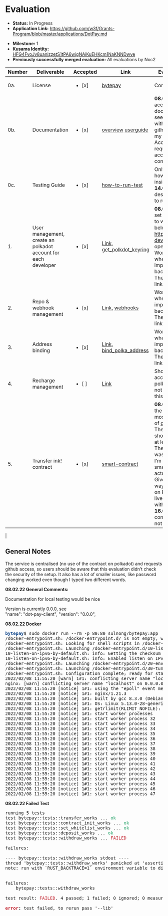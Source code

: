 # Evaluation

- **Status:** In Progress
- **Application Link:** https://github.com/w3f/Grants-Program/blob/master/applications/DotPay.md
* **Milestone:** 1
* **Kusama Identity:** [HFG4FvoJv8uanizzetS1tPA6wigNAiKuEHKcm1NaKNNDwve](https://polkascan.io/pre/kusama/account/HFG4FvoJv8uanizzetS1tPA6wigNAiKuEHKcm1NaKNNDwve)
* **Previously successfully merged evaluation:** All evaluations by Noc2

| Number | Deliverable | Accepted | Link | Evaluation Notes |
| ------ | ----------- | -------- | ---- |----------------- |
| 0a. | License | <ul><li>[x] </li></ul> | [bytepay](https://github.com/bytepayment/bytepay/blob/main/LICENSE) | Correct License |
| 0b. | Documentation | <ul><li>[x] </li></ul> | [overview](https://bytepay.online/docs/bytepay-overview) [userguide](https://bytepay.online/docs/bytepay-userguide) | **08.02.22:** Can’t access the documentation or see anything without login via github and sharing my data. **14.02.22:** Access no longer requires a log in and according to the contract |
| 0c. | Testing Guide | <ul><li>[x] </li></ul> | [how-to-run-test](https://github.com/bytepayment/bytepay#how-to-run-test) | Only description on how to run tests inside docker. **14.02.22:** Added description on how to run it local |
| 1. | User management, create an polkadot account for each developer | <ul><li>[x] </li></ul> | [Link](https://github.com/bytepayment/bytepay#how-to-run-this-project-dev-mode), [get_polkdot_keyring](https://github.com/bytepayment/bytepay/blob/main/cloudfuncs/get_polkdot_keyring/index.ts) | **08.02.22:** Docker set up doesn't seem to work for me, see below. http://bytepay.local-dev.host/ doesn't open **14.02.22** Works. Not sure where it’s implemented in the backend. **16.02.22:** They shared the links |
| 2. | Repo & webhook management| <ul><li>[x] </li></ul> | [Link](https://bytepay.online/bind), [webhooks](https://github.com/bytepayment/bytepay/blob/main/cloudfuncs/webhooks/index.ts) | Works. Not sure where it’s implemented in the backend. **16.02.22:** They shared the links |
| 3. | Address binding | <ul><li>[x] </li></ul> | [Link](https://bytepay.online/settings/address), [bind_polka_address](https://github.com/bytepayment/bytepay/blob/main/cloudfuncs/bind_polka_address/index.ts) | Works. Not sure where it’s implemented in the backend. **16.02.22:** They shared the links | 
| 4. | Recharge management | <ul><li>[ ] </li></ul> | [Link](https://bytepay.online/property) | Shows a substrate account instead of a polkakdot address, not sure how to fund this account |
| 5. | Transfer ink! contract| <ul><li>[x] </li></ul> | [smart-contract](https://github.com/bytepayment/bytepay/tree/main/smart-contract) | **08.02.22:** Test fail, the contract seems mostly to be a copy of [contract-transfer](https://github.com/paritytech/ink/blob/ba7e8edbae4a3dd8460b37d4ee30cf31f00a2fc3/examples/contract-transfer/lib.rs). The documentation should be updated at least **14.02.22:** The documentation was updated. But I’m not sure how the smart contract is actually integrated. Given there is now way to deploy this on Polkadot and the live version works with DOTs! **16.02.22:** The contract is actually not integrated
 | 

## General Notes

The service is centralised (no use of the contract on polkadot) and requests github access, so users should be aware that this evaluation didn’t check the security of the setup. It also has a lot of smaller issues, like password changing worked even though I typed two different words. 

**08.02.22 General Comments:**

Documentation for local testing would be nice 

Version is currently 0.0.0, see  
 "name": "dot-pay-client",
  "version": "0.0.0",


**08.02.22 Docker**

  <pre><font color="#12488B"><b>bytepay</b></font>$ sudo docker run --rm -p 80:80 sulnong/bytepay:app
/docker-entrypoint.sh: /docker-entrypoint.d/ is not empty, will attempt to perform configuration
/docker-entrypoint.sh: Looking for shell scripts in /docker-entrypoint.d/
/docker-entrypoint.sh: Launching /docker-entrypoint.d/10-listen-on-ipv6-by-default.sh
10-listen-on-ipv6-by-default.sh: info: Getting the checksum of /etc/nginx/conf.d/default.conf
10-listen-on-ipv6-by-default.sh: info: Enabled listen on IPv6 in /etc/nginx/conf.d/default.conf
/docker-entrypoint.sh: Launching /docker-entrypoint.d/20-envsubst-on-templates.sh
/docker-entrypoint.sh: Launching /docker-entrypoint.d/30-tune-worker-processes.sh
/docker-entrypoint.sh: Configuration complete; ready for start up
2022/02/08 11:55:20 [warn] 1#1: conflicting server name &quot;localhost&quot; on 0.0.0.0:80, ignored
nginx: [warn] conflicting server name &quot;localhost&quot; on 0.0.0.0:80, ignored
2022/02/08 11:55:20 [notice] 1#1: using the &quot;epoll&quot; event method
2022/02/08 11:55:20 [notice] 1#1: nginx/1.21.3
2022/02/08 11:55:20 [notice] 1#1: built by gcc 8.3.0 (Debian 8.3.0-6) 
2022/02/08 11:55:20 [notice] 1#1: OS: Linux 5.13.0-28-generic
2022/02/08 11:55:20 [notice] 1#1: getrlimit(RLIMIT_NOFILE): 1048576:1048576
2022/02/08 11:55:20 [notice] 1#1: start worker processes
2022/02/08 11:55:20 [notice] 1#1: start worker process 32
2022/02/08 11:55:20 [notice] 1#1: start worker process 33
2022/02/08 11:55:20 [notice] 1#1: start worker process 34
2022/02/08 11:55:20 [notice] 1#1: start worker process 35
2022/02/08 11:55:20 [notice] 1#1: start worker process 36
2022/02/08 11:55:20 [notice] 1#1: start worker process 37
2022/02/08 11:55:20 [notice] 1#1: start worker process 38
2022/02/08 11:55:20 [notice] 1#1: start worker process 39
2022/02/08 11:55:20 [notice] 1#1: start worker process 40
2022/02/08 11:55:20 [notice] 1#1: start worker process 41
2022/02/08 11:55:20 [notice] 1#1: start worker process 42
2022/02/08 11:55:20 [notice] 1#1: start worker process 43
2022/02/08 11:55:20 [notice] 1#1: start worker process 44
2022/02/08 11:55:20 [notice] 1#1: start worker process 45
2022/02/08 11:55:20 [notice] 1#1: start worker process 46
2022/02/08 11:55:20 [notice] 1#1: start worker process 47
</pre>

**08.02.22 Failed Test**

<pre>running 5 tests
test bytepay::tests::transfer_works ... <font color="#26A269">ok</font>
test bytepay::tests::contract_init_works ... <font color="#26A269">ok</font>
test bytepay::tests::set_whitelist_works ... <font color="#26A269">ok</font>
test bytepay::tests::deposit_works ... <font color="#26A269">ok</font>
test bytepay::tests::withdraw_works ... <font color="#C01C28">FAILED</font>

failures:

---- bytepay::tests::withdraw_works stdout ----
thread &apos;bytepay::tests::withdraw_works&apos; panicked at &apos;assertion failed: self.env().transfer(caller, amount).is_ok()&apos;, lib.rs:69:13
note: run with `RUST_BACKTRACE=1` environment variable to display a backtrace


failures:
    bytepay::tests::withdraw_works

test result: <font color="#C01C28">FAILED</font>. 4 passed; 1 failed; 0 ignored; 0 measured; 0 filtered out; finished in 0.00s

<font color="#C01C28"><b>error</b></font><b>:</b> test failed, to rerun pass &apos;--lib&apos;
</pre>

